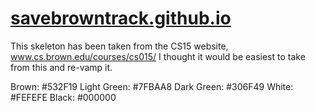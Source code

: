 # [savebrowntrack.github.io](savebrowntrack.github.io)

This skeleton has been taken from the CS15 website, www.cs.brown.edu/courses/cs015/
I thought it would be easiest to take from this and re-vamp it.

Brown: #532F19
Light Green: #7FBAA8
Dark Green: #306F49
White: #FEFEFE
Black: #000000
